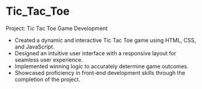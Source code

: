# Tic_Tac_Toe
Project: Tic Tac Toe Game Development

- Created a dynamic and interactive Tic Tac Toe game using HTML, CSS, and JavaScript.
- Designed an intuitive user interface with a responsive layout for seamless user experience.
- Implemented winning logic to accurately determine game outcomes.
- Showcased proficiency in front-end development skills through the completion of the project.
